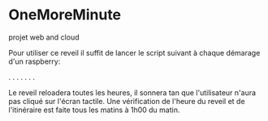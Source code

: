OneMoreMinute
=============

projet web and cloud

Pour utiliser ce reveil il suffit de lancer le script suivant à chaque démarage d'un raspberry:

.
.
.
.
.
.
.

Le reveil reloadera toutes les heures, il sonnera tan que l'utilisateur n'aura pas cliqué sur l'écran tactile. Une vérification de l'heure du reveil et de l'itinéraire est faite tous les matins à 1h00 du matin.